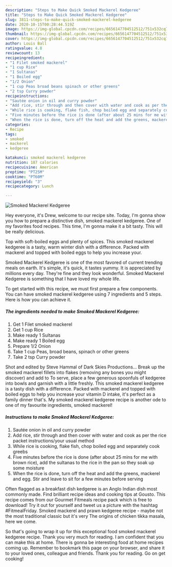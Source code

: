 ```yaml
---
description: "Steps to Make Quick Smoked Mackerel Kedgeree"
title: "Steps to Make Quick Smoked Mackerel Kedgeree"
slug: 3811-steps-to-make-quick-smoked-mackerel-kedgeree
date: 2020-10-15T00:28:44.519Z
image: https://img-global.cpcdn.com/recipes/6656147704512512/751x532cq70/smoked-mackerel-kedgeree-recipe-main-photo.jpg
thumbnail: https://img-global.cpcdn.com/recipes/6656147704512512/751x532cq70/smoked-mackerel-kedgeree-recipe-main-photo.jpg
cover: https://img-global.cpcdn.com/recipes/6656147704512512/751x532cq70/smoked-mackerel-kedgeree-recipe-main-photo.jpg
author: Louis Ball
ratingvalue: 4.8
reviewcount: 13
recipeingredient:
- "1 Filet smoked mackerel"
- "1 cup Rice"
- "1 Sultanas"
- "1 Boiled egg"
- "1/2 Onion"
- "1 cup Peas broad beans spinach or other greens"
- "2 tsp Curry powder"
recipeinstructions:
- "Sautée onion in oil and curry powder"
- "Add rice, stir through and then cover with water and cook as per the rice packet instructions/your usual method"
- "While rice is cooking, flake fish, chop boiled egg and separately cook greebs"
- "Five minutes before the rice is done (after about 25 mins for me with brown rice), add the sultanas to the rice in the pan so they soak up some moisture"
- "When the rice is done, turn off the heat and add the greens, mackerel and egg. Stir and leave to sit for a few minutes before serving"
categories:
- Recipe
tags:
- smoked
- mackerel
- kedgeree

katakunci: smoked mackerel kedgeree 
nutrition: 187 calories
recipecuisine: American
preptime: "PT25M"
cooktime: "PT60M"
recipeyield: "3"
recipecategory: Lunch

---
```



![Smoked Mackerel Kedgeree](https://img-global.cpcdn.com/recipes/6656147704512512/751x532cq70/smoked-mackerel-kedgeree-recipe-main-photo.jpg)

Hey everyone, it's Drew, welcome to our recipe site. Today, I'm gonna show you how to prepare a distinctive dish, smoked mackerel kedgeree. One of my favorites food recipes. This time, I'm gonna make it a bit tasty. This will be really delicious.

Top with soft-boiled eggs and plenty of spices. This smoked mackerel kedgeree is a tasty, warm winter dish with a difference. Packed with mackerel and topped with boiled eggs to help you increase your.

Smoked Mackerel Kedgeree is one of the most favored of current trending meals on earth. It's simple, it's quick, it tastes yummy. It is appreciated by millions every day. They're fine and they look wonderful. Smoked Mackerel Kedgeree is something that I have loved my whole life.


To get started with this recipe, we must first prepare a few components. You can have smoked mackerel kedgeree using 7 ingredients and 5 steps. Here is how you can achieve it.

<!--inarticleads1-->

##### The ingredients needed to make Smoked Mackerel Kedgeree:

1. Get 1 Filet smoked mackerel
1. Get 1 cup Rice
1. Make ready 1 Sultanas
1. Make ready 1 Boiled egg
1. Prepare 1/2 Onion
1. Take 1 cup Peas, broad beans, spinach or other greens
1. Take 2 tsp Curry powder


Shot and edited by Steve Hammal of Dark Skies Productions… Break up the smoked mackerel fillets into flakes (removing any bones you might discover) and add to To serve, place a few generous spoonfuls of kedgeree into bowls and garnish with a little freshly. This smoked mackerel kedgeree is a tasty dish with a difference. Packed with mackerel and topped with boiled eggs to help you increase your vitamin D intake, it&#39;s perfect as a family dinner that&#39;s. My smoked mackerel kedgeree recipe is another ode to one of my favourite ingredients, smoked mackerel! 

<!--inarticleads2-->

##### Instructions to make Smoked Mackerel Kedgeree:

1. Sautée onion in oil and curry powder
1. Add rice, stir through and then cover with water and cook as per the rice packet instructions/your usual method
1. While rice is cooking, flake fish, chop boiled egg and separately cook greebs
1. Five minutes before the rice is done (after about 25 mins for me with brown rice), add the sultanas to the rice in the pan so they soak up some moisture
1. When the rice is done, turn off the heat and add the greens, mackerel and egg. Stir and leave to sit for a few minutes before serving


Often flagged as a breakfast dish kedgeree is an Anglo Indian dish most commonly made. Find brilliant recipe ideas and cooking tips at Gousto. This recipe comes from our Gourmet Fitmeals recipe pack which is free to download! Try it out for yourself and tweet us a picture with the hashtag #FitmealFriday. Smoked mackerel and prawn kedgeree recipe - maybe not the most traditional classic but it&#39;s very The origins of chicken tikka masala, here we come. 

So that's going to wrap it up for this exceptional food smoked mackerel kedgeree recipe. Thank you very much for reading. I am confident that you can make this at home. There is gonna be interesting food at home recipes coming up. Remember to bookmark this page on your browser, and share it to your loved ones, colleague and friends. Thank you for reading. Go on get cooking!
